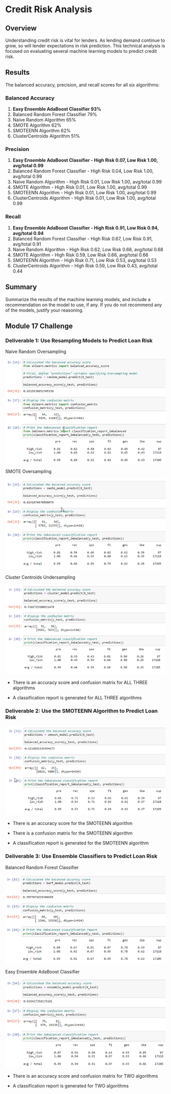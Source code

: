 # Credit Risk Analysis

## Overview

Understanding credit risk is vital for lenders. As lending demand continue to grow, so will lender expectations in risk prediction. This technical analysis is focused on evaluating several machine learning models to predict credit risk. 

## Results

The balanced accuracy, precision, and recall scores for all six algorithms:

### Balanced Accuracy
 1. **Easy Ensemble AdaBoost Classifier 93%**
 2. Balanced Random Forest Classifier 79%
 3. Naive Random Algorithm 65%
 4. SMOTE Algorithm 62%
 5. SMOTEENN Algorithm 62%
 6. ClusterCentroids Algorithm 51%

### Precision
 1. **Easy Ensemble AdaBoost Classifier - High Risk 0.07, Low Risk 1.00, avg/total 0.99**
 2. Balanced Random Forest Classifier - High Risk 0.04, Low Risk 1.00, avg/total 0.99
 3. Naive Random Algorithm - High Risk 0.01, Low Risk 1.00, avg/total 0.99
 4. SMOTE Algorithm - High Risk 0.01, Low Risk 1.00, avg/total 0.99
 5. SMOTEENN Algorithm - High Risk 0.01, Low Risk 1.00, avg/total 0.99
 6. ClusterCentroids Algorithm - High Risk 0.01, Low Risk 1.00, avg/total 0.99

### Recall
 1.  **Easy Ensemble AdaBoost Classifier - High Risk 0.91, Low Risk 0.94, avg/total 0.94**
 2.  Balanced Random Forest Classifier - High Risk 0.67, Low Risk 0.91, avg/total 0.91
 3.  Naive Random Algorithm - High Risk 0.62, Low Risk 0.68, avg/total 0.68
 4.  SMOTE Algorithm - High Risk 0.59, Low Risk 0.66, avg/total 0.66
 5.  SMOTEENN Algorithm - High Risk 0.71, Low Risk 0.53, avg/total 0.53
 6.  ClusterCentroids Algorithm - High Risk 0.59, Low Risk 0.43, avg/total 0.44

## Summary

Summarize the results of the machine learning models, and include a recommendation on the model to use, if any. If you do not recommend any of the models, justify your reasoning.

## Module 17 Challenge

### Deliverable 1: Use Resampling Models to Predict Loan Risk

Naive Random Oversampling

![Naive Random Oversampling Image](https://github.com/krisnagoda/Credit_Risk_Analysis/blob/cd583f367d1bc3e633b8039fb2994a197dbdb8b0/Naive_Random_Oversampling.png)

SMOTE Oversampling

![SMOTE Oversampling Image](https://github.com/krisnagoda/Credit_Risk_Analysis/blob/cd583f367d1bc3e633b8039fb2994a197dbdb8b0/SMOTE_Oversampling.png)

Cluster Centroids Undersampling

![Cluster Centroids Undersampling Image](https://github.com/krisnagoda/Credit_Risk_Analysis/blob/cd583f367d1bc3e633b8039fb2994a197dbdb8b0/Cluster_Centroids_Undersampling.png)

 - There is an accuracy score and confusion matrix for ALL THREE algorithms

 - A classification report is generated for ALL THREE algorithms

### Deliverable 2: Use the SMOTEENN Algorithm to Predict Loan Risk

![SMOTEENN_Combo_Sampling_Image](https://github.com/krisnagoda/Credit_Risk_Analysis/blob/4069d1cc75f4ef240be56cc663c7cad94da969de/SMOTEENN_Combo_Sample.png)

 - There is an accuracy score for the SMOTEENN algorithm

 - There is a confusion matrix for the SMOTEENN algorithm

 - A classification report is generated for the SMOTEENN algorithm

### Deliverable 3: Use Ensemble Classifiers to Predict Loan Risk

Balanced Random Forest Classifier

![Balanced Random Forest Classifier Image](https://github.com/krisnagoda/Credit_Risk_Analysis/blob/4069d1cc75f4ef240be56cc663c7cad94da969de/Balanced_Random_Forest_Classifier.png)

Easy Ensemble AdaBoost Classifier

![Easy Ensemble AdaBoost Classifier](https://github.com/krisnagoda/Credit_Risk_Analysis/blob/4069d1cc75f4ef240be56cc663c7cad94da969de/Easy_Ensemble_AdaBoost_Classifier.png)

 - There is an accuracy score and confusion matrix for TWO algorithms

 - A classification report is generated for TWO algorithms
